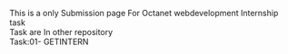 This is a only Submission page For Octanet webdevelopment Internship task 
<br>Task are In other repository<br>
Task:01- GETINTERN
